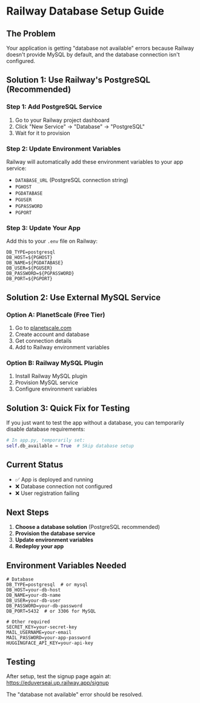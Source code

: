 # Railway Database Setup Guide

## The Problem
Your application is getting "database not available" errors because Railway doesn't provide MySQL by default, and the database connection isn't configured.

## Solution 1: Use Railway's PostgreSQL (Recommended)

### Step 1: Add PostgreSQL Service
1. Go to your Railway project dashboard
2. Click "New Service" → "Database" → "PostgreSQL"
3. Wait for it to provision

### Step 2: Update Environment Variables
Railway will automatically add these environment variables to your app service:
- `DATABASE_URL` (PostgreSQL connection string)
- `PGHOST`
- `PGDATABASE`
- `PGUSER`
- `PGPASSWORD`
- `PGPORT`

### Step 3: Update Your App
Add this to your `.env` file on Railway:
```
DB_TYPE=postgresql
DB_HOST=${PGHOST}
DB_NAME=${PGDATABASE}
DB_USER=${PGUSER}
DB_PASSWORD=${PGPASSWORD}
DB_PORT=${PGPORT}
```

## Solution 2: Use External MySQL Service

### Option A: PlanetScale (Free Tier)
1. Go to [planetscale.com](https://planetscale.com)
2. Create account and database
3. Get connection details
4. Add to Railway environment variables

### Option B: Railway MySQL Plugin
1. Install Railway MySQL plugin
2. Provision MySQL service
3. Configure environment variables

## Solution 3: Quick Fix for Testing

If you just want to test the app without a database, you can temporarily disable database requirements:

```python
# In app.py, temporarily set:
self.db_available = True  # Skip database setup
```

## Current Status
- ✅ App is deployed and running
- ❌ Database connection not configured
- ❌ User registration failing

## Next Steps
1. **Choose a database solution** (PostgreSQL recommended)
2. **Provision the database service**
3. **Update environment variables**
4. **Redeploy your app**

## Environment Variables Needed
```
# Database
DB_TYPE=postgresql  # or mysql
DB_HOST=your-db-host
DB_NAME=your-db-name
DB_USER=your-db-user
DB_PASSWORD=your-db-password
DB_PORT=5432  # or 3306 for MySQL

# Other required
SECRET_KEY=your-secret-key
MAIL_USERNAME=your-email
MAIL_PASSWORD=your-app-password
HUGGINGFACE_API_KEY=your-api-key
```

## Testing
After setup, test the signup page again at:
https://eduverseai.up.railway.app/signup

The "database not available" error should be resolved.
